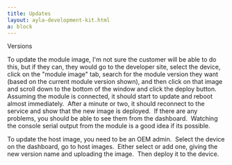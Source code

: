 ```yaml
---
title: Updates
layout: ayla-development-kit.html
a: block
---
```


Versions

To update the module image, I'm not sure the customer will be able to do this, but if they can, they would go to the developer site, select the device, click on the "module image" tab, search for the module version they want (based on the current module version shown), and then click on that image and scroll down to the bottom of the window and click the deploy button.  Assuming the module is connected, it should start to update and reboot almost immediately.  After a minute or two, it should reconnect to the service and show that the new image is deployed.  If there are any problems, you should be able to see them from the dashboard.  Watching the console serial output from the module is a good idea if its possible. 

To update the host image, you need to be an OEM admin.  Select the device on the dashboard, go to host images.  Either select or add one, giving the new version name and uploading the image.  Then deploy it to the device. 